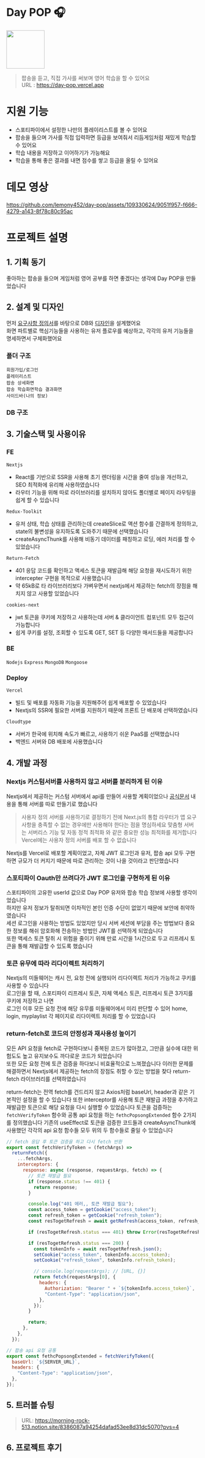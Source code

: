 # Day POP 🎧

<img src="https://github.com/lemony452/day-pop/assets/109330624/98408a5f-40c0-44a7-964d-0057c291e6a4" width="100">  

> 팝송을 듣고, 직접 가사를 써보며 영어 학습을 할 수 있어요  
> URL : https://day-pop.vercel.app

# 지원 기능
- 스포티파이에서 설정한 나만의 플레이리스트를 볼 수 있어요
- 팝송을 들으며 가사를 직접 입력하면 등급을 보여줘서 리듬게임처럼 재밌게 학습할 수 있어요
- 학습 내용을 저장하고 이어하기가 가능해요
- 학습을 통해 좋은 결과를 내면 점수를 쌓고 등급을 올릴 수 있어요

# 데모 영상
https://github.com/lemony452/day-pop/assets/109330624/9051f957-f666-4279-a143-8f78c80c95ac

# 프로젝트 설명

## 1. 기획 동기
좋아하는 팝송을 들으며 게임처럼 영어 공부를 하면 좋겠다는 생각에 Day POP을 만들었습니다

## 2. 설계 및 디자인

먼저 [요구사항 정의서](https://morning-rock-513.notion.site/c4fc7b0f3c9e493cba1abb255fb59e88?pvs=4)를 바탕으로 DB와 [디자인](https://www.figma.com/file/zHD0v59XgvknhLWLtcL3rZ/Day-POP?type=design&node-id=0-1&mode=design&t=CMjqZCSjiS7gL9aq-0)을 설계했어요  
화면 파트별로 핵심기능들을 사용하는 유저 플로우를 예상하고, 각각의 유저 기능들을 명세하면서 구체화했어요  

### 폴더 구조
```
회원가입/로그인
플레이리스트
팝송 상세화면
팝송 학습화면학습 결과화면
사이드바(나의 정보)
```  
### DB 구조

## 3. 기술스택 및 사용이유

### FE
`Nextjs`
  - React를 기반으로 SSR을 사용해 초기 렌더링을 시간을 줄여 성능을 개선하고, SEO 최적화에 유리해 사용하였습니다
  - 라우터 기능을 위해 따로 라이브러리를 설치하지 않아도 폴더별로 페이지 라우팅을 쉽게 할 수 있습니다

`Redux-Toolkit`
  - 유저 상태, 학습 상태를 관리하는데 createSlice로 액션 함수를 간결하게 정의하고, state의 불변성을 유지하도록 도와주기 때문에 선택했습니다  
  - createAsyncThunk를 사용해 비동기 데이터를 패칭하고 로딩, 에러 처리를 할 수 있었습니다

`Return-Fetch`
  - 401 응답 코드를 확인하고 액세스 토큰을 재발급해 해당 요청을 재시도하기 위한 intercepter 구현을 목적으로 사용했습니다
  - 약 65kB로 타 라이브러리보다 가벼우면서 nextjs에서 제공하는 fetch의 장점을 해치지 않고 사용할 있었습니다

`cookies-next`
  - jwt 토큰을 쿠키에 저장하고 사용하는데 서버 & 클라이언트 컴포넌트 모두 접근이 가능합니다
  - 쉽게 쿠키를 설정, 조회할 수 있도록 GET, SET 등 다양한 매서드들을 제공합니다

### BE
`Nodejs`
`Express`
`MongoDB`
`Mongoose`

### Deploy
`Vercel`
  - 빌드 및 배포를 자동화 기능을 지원해주어 쉽게 배포할 수 있었습니다
  - Nextjs의 SSR에 필요한 서버를 지원하기 때문에 프론트 단 배포에 선택하였습니다

`Cloudtype`
  - 서버가 한국에 위치해 속도가 빠르고, 사용하기 쉬운 PaaS를 선택했습니다
  - 백엔드 서버와 DB 배포에 사용했습니다

## 4. 개발 과정

### Nextjs 커스텀서버를 사용하지 않고 서버를 분리하게 된 이유

Nextjs에서 제공하는 커스텀 서버에서 api를 만들어 사용할 계획이었으나
[공식문서](https://nextjs.org/docs/pages/building-your-application/configuring/custom-server) 내용을 통해 서버를 따로 만들기로 했습니다

> 사용자 정의 서버를 사용하기로 결정하기 전에 Next.js의 통합 라우터가 앱 요구 사항을 충족할 수 없는 경우에만 사용해야 한다는 점을 명심하세요
> 맞춤형 서버는 서버리스 기능 및 자동 정적 최적화 와 같은 중요한 성능 최적화를 제거합니다
> Vercel에는 사용자 정의 서버를 배포 할 수 없습니다  

Nextjs를 Vercel로 배포할 계획이었고, 자체 JWT 로그인과 유저, 팝송 api 모두 구현하면 규모가 더 커지기 때문에 따로 관리하는 것이 나을 것이라고 판단했습니다  

### 스포티파이 Oauth만 쓰려다가 JWT 로그인을 구현하게 된 이유

스포티파이의 고유한 userId 값으로 Day POP 유저와 팝송 학습 정보에 사용할 생각이었습니다  
하지만 유저 정보가 탈취되면 이차적인 본인 인증 수단이 없었기 때문에 보안에 취약하였습니다  
세션 로그인을 사용하는 방법도 있었지만 당시 서버 세션에 부담을 주는 방법보다 중요한 정보를 해쉬 암호화해 전송하는 방법인 JWT를 선택하게 되었습니다  
또한 액세스 토큰 탈취 시 위험을 줄이기 위해 만료 시간을 1시간으로 두고 리프레시 토큰을 통해 재발급할 수 있도록 했습니다  

### 토큰 유무에 따라 리다이렉트 처리하기

Nextjs의 미들웨어는 캐시 전, 요청 전에 실행되어 리다이렉트 처리가 가능하고 쿠키를 사용할 수 있습니다  
로그인을 할 때, 스포티파이 리프레시 토큰, 자체 액세스 토큰, 리프레시 토큰 3가지를 쿠키에 저장하고 나면  
로그인 이후 모든 요청 전에 해당 유무를 미들웨어에서 미리 판단할 수 있어 home, login, myplaylist 각 페이지로 리다이렉트 처리를 할 수 있었습니다

### return-fetch로 코드의 안정성과 재사용성 높이기

모든 API 요청을 fetch로 구현하다보니 중복된 코드가 많아졌고, 그만큼 실수에 대한 위험도도 높고 유지보수도 까다로운 코드가 되었습니다  
또한 모든 요청 전에 토큰 검증을 하다보니 비효율적으로 느껴졌습니다 이러한 문제를 해결하면서 Nextjs에서 제공하는 fetch의 장점도 취할 수 있는 방법을 찾다 return-fetch 라이브러리를 선택하였습니다

return-fetch는 전역 fetch를 건드리지 않고 Axios처럼 baseUrl, header과 같은 기본적인 설정을 할 수 있습니다
또한 interceptor를 사용해 토큰 재발급 과정을 추가하고 재발급한 토큰으로 해당 요청을 다시 실행할 수 있었습니다
토큰을 검증하는 `fetchVerifyToken` 함수와 공통 api 요청을 하는 `fethcPopsongExtended` 함수 2가지를 정의했습니다
기존의 useEffect로 토큰을 검증한 코드들과 createAsyncThunk에 사용했던 각각의 api 요청 함수들 모두 위의 두 함수들로 줄일 수 있었습니다


```js
// fetch 응답 후 토큰 검증을 하고 다시 fetch 반환
export const fetchVerifyToken = (fetchArgs) =>
  returnFetch({
    ...fetchArgs,
    interceptors: {
      response: async (response, requestArgs, fetch) => {
        // 토큰 재발급 필요
        if (response.status !== 401) {
          return response;
        }

        console.log("401 에러,, 토큰 재발급 필요");
        const access_token = getCookie("access_token");
        const refresh_token = getCookie("refresh_token");
        const resTogetRefresh = await getRefresh(access_token, refresh_token);

        if (resTogetRefresh.status === 401) throw Error(resTogetRefresh.status);

        if (resTogetRefresh.status === 200) {
          const tokenInfo = await resTogetRefresh.json();
          setCookie("access_token", tokenInfo.access_token);
          setCookie("refresh_token", tokenInfo.refresh_token);

          // console.log(requestArgs); // [URL, {}]
          return fetch(requestArgs[0], {
            headers: {
              Authorization: "Bearer " + `${tokenInfo.access_token}`,
              "Content-Type": "application/json",
            },
          });
        }

        return;
      },
    },
  });

// 팝송 api 요청 공통
export const fethcPopsongExtended = fetchVerifyToken({
  baseUrl: `${SERVER_URL}`,
  headers: {
    "Content-Type": "application/json",
  },
});
```

## 5. 트러블 슈팅

> URL: https://morning-rock-513.notion.site/8386087a94254dafad53ee8d31dc5070?pvs=4


## 6. 프로젝트 후기







